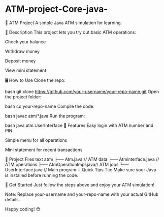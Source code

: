 # ATM-project-Core-java-

🏦 ATM Project
A simple Java ATM simulation for learning.

📝 Description
This project lets you try out basic ATM operations:

Check your balance

Withdraw money

Deposit money

View mini statement

🖥️ How to Use
Clone the repo:

bash
git clone https://github.com/your-username/your-repo-name.git
Open the project folder:

bash
cd your-repo-name
Compile the code:

bash
javac atm/*.java
Run the program:

bash
java atm.UserInterface
🎯 Features
Easy login with ATM number and PIN

Simple menu for all operations

Mini statement for recent transactions

📂 Project Files
text
atm/
├── Atm.java             // ATM data
├── Atminterface.java    // ATM operations
├── AtmOperationImpl.java// ATM jobs
└── UserInterface.java   // Main program
💡 Quick Tips
Tip:
Make sure your Java is installed before running the code.

🚀 Get Started
Just follow the steps above and enjoy your ATM simulation!

Note:
Replace your-username and your-repo-name with your actual GitHub details.

Happy coding! 😊
